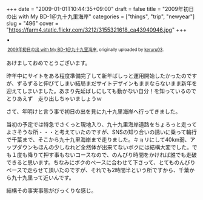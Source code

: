 +++
date = "2009-01-01T10:44:35+09:00"
draft = false
title = "2009年初日の出 with My BD-1＠九十九里海岸"
categories = ["things", "trip", "newyear"]
slug = "496"
cover = "https://farm4.static.flickr.com/3212/3155321618_ca43940946.jpg"
+++

<div style="text-align: left; padding: 3px;"><a title="photo sharing" href="https://www.flickr.com/photos/keruru/3155321618/"><img style="border: solid 2px #000000;" src="https://farm4.static.flickr.com/3212/3155321618_ca43940946.jpg" alt="" /></a>

<span style="font-size: 0.8em; margin-top: 0px;"><a href="https://www.flickr.com/photos/keruru/3155321618/">2009年初日の出 with My BD-1＠九十九里海岸</a>, originally uploaded by <a href="https://www.flickr.com/people/keruru/">keruru03</a>.</span></div>
あけましておめでとうございます。

昨年中にサイトをある程度準備完了して新年ばしっと運用開始したかったのですが、ずるずると伸びてしまい結局まだサイトデザインもままならないまま新年を迎えてしまいました。あまり先延ばしにしても動かない自分！を知っているのでとりあえず　走り出しちゃいましょうｗ

さて、年明けと言う事で初日の出を見に九十九里海岸へ行ってきました。

当初の予定では特急でさくっと現地入り、九十九里海岸道路をちょろっと走ってよさそうな所・・・と考えていたのですが、SNSの知り合いの誘いに乗って輪行で千葉まで、そこから九十九里海岸まで走りました。キョリにして40km弱、アップダウンもほんの少しなれど全然体が出来てないボクには結構大変でした。でも１度も降りて押す事もないコースなので、のんびり時間をかければ誰でも走破できると思います。ちなみにボクのペースに合わせて下さって、とてものんびりペースで走らせて頂いたのですが、それでも2時間半という所ですから、千葉から九十九里って近いんです。

結構その事実事態がびっくりな感じ。
